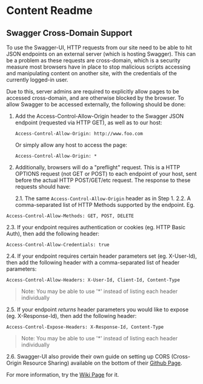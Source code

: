 # Content Readme

## Swagger Cross-Domain Support
To use the Swagger-UI, HTTP requests from our site need to be able to hit JSON endpoints on an external server (which is hosting Swagger).  This can be a problem as these requests
are cross-domain, which is a security measure most browsers have in place to stop malicious scripts accessing and manipulating content on another site, with the credentials of the
currently logged-in user.

Due to this, server admins are required to explicitly allow pages to be accessed cross-domain, and are otherwise blocked by the browser. To allow Swagger to be accessed externally,
the following should be done:

1. Add the Access-Control-Allow-Origin header to the Swagger JSON endpoint (requested via HTTP GET), as well as  to our host:

   ```
   Access-Control-Allow-Origin: http://www.foo.com
   ```
   Or simply allow any host to access the page:
   ```
   Access-Control-Allow-Origin: *
   ```
2. Additionally, browsers will do a "preflight" request.  This is a HTTP OPTIONS request (not GET or POST) to each endpoint of your host, sent before the actual HTTP POST/GET/etc request.  The response to these requests should have:
  
   2.1. The same ```Access-Control-Allow-Origin``` header as in Step 1.
   2.2. A comma-separated list of HTTP Methods supported by the endpoint. Eg.

  ```
  Access-Control-Allow-Methods: GET, POST, DELETE
  ```
   2.3. If your endpoint requires authentication or cookies (eg. HTTP Basic Auth), then add the following header:
   
   ```
   Access-Control-Allow-Credentials: true
   ```
   2.4. If your endpoint requires certain header parameters set (eg. X-User-Id), then add the following header with a comma-separated list of header parameters:
   
   ```
   Access-Control-Allow-Headers: X-User-Id, Client-Id, Content-Type
   ```
   > Note: You may be able to use '*' instead of listing each header individually
   
   2.5. If your endpoint *returns* header parameters you would like to expose (eg. X-Response-Id), then add the following header:
   
   ```
   Access-Control-Expose-Headers: X-Response-Id, Content-Type
   ```
   > Note: You may be able to use '*' instead of listing each header individually
   
   2.6. Swagger-UI also provide their own guide on setting up CORS (Cross-Origin Resource Sharing) available on the bottom of their [Github Page](https://github.com/swagger-api/swagger-ui#cors-support]).
   
  For more information, try the [Wiki Page](https://en.wikipedia.org/wiki/Cross-origin_resource_sharing#Preflight_example) for it.
